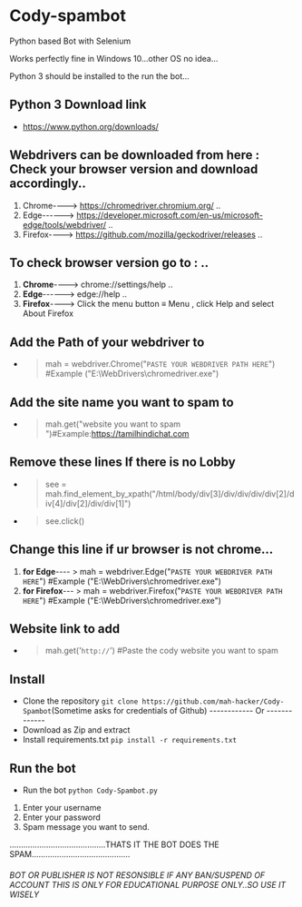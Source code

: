 # Cody-spambot
Python based Bot with Selenium

Works perfectly fine in Windows 10...other OS no idea...

Python 3 should be installed to the run the bot...

## Python 3 Download link
- https://www.python.org/downloads/


## Webdrivers can be downloaded from here : Check your browser version and download accordingly..
1. Chrome----> https://chromedriver.chromium.org/ ..
2. Edge------> https://developer.microsoft.com/en-us/microsoft-edge/tools/webdriver/ ..
3. Firefox----> https://github.com/mozilla/geckodriver/releases ..


## To check browser version go to : ..

1. **Chrome**----> chrome://settings/help ..
2. **Edge**------> edge://help ..
3. **Firefox**----> Click the menu button ≡ Menu , click Help and select About Firefox

## Add the Path of your webdriver to
- > mah = webdriver.Chrome("`PASTE YOUR WEBDRIVER PATH HERE`") #Example ("E:\WebDrivers\chromedriver.exe")

## Add the site name you want to spam to
- > mah.get("website you want to spam ")#Example:https://tamilhindichat.com

## Remove these lines If there is no Lobby
- >see = mah.find_element_by_xpath("/html/body/div[3]/div/div/div/div[2]/div[4]/div[2]/div/div[1]")
- >see.click()

## Change this line if ur browser is not chrome...
1. **for Edge**---- > mah = webdriver.Edge("`PASTE YOUR WEBDRIVER PATH HERE`") #Example ("E:\WebDrivers\chromedriver.exe")
2. **for Firefox**--- > mah = webdriver.Firefox("`PASTE YOUR WEBDRIVER PATH HERE`") #Example ("E:\WebDrivers\chromedriver.exe")

## Website link to add
- > mah.get('`http://`') #Paste the cody website you want to spam

## Install

 - Clone the repository `git clone https://github.com/mah-hacker/Cody-Spambot`(Sometime asks for credentials of Github)
   ------------ Or -------------
 - Download as Zip and extract
 - Install requirements.txt `pip install -r requirements.txt`
 
 ## Run the bot

 - Run the bot `python Cody-Spambot.py`
1. Enter your username
2. Enter your password
3. Spam message you want to send.

..........................................THATS IT THE BOT DOES THE SPAM...........................................

###### BOT OR PUBLISHER IS NOT RESONSIBLE IF ANY BAN/SUSPEND OF ACCOUNT THIS IS ONLY FOR EDUCATIONAL PURPOSE ONLY..SO USE IT WISELY 
